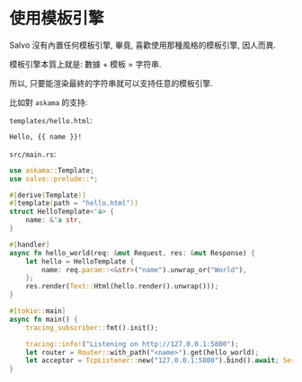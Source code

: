 # 使用模板引擎

Salvo 沒有內置任何模板引擎, 畢竟, 喜歡使用那種風格的模板引擎, 因人而異.

模板引擎本質上就是: 數據 + 模板 = 字符串.

所以, 只要能渲染最終的字符串就可以支持任意的模板引擎.

比如對 `askama` 的支持:

`templates/hello.html`:

```html
Hello, {{ name }}!
```

`src/main.rs`:

```rust
use askama::Template;
use salvo::prelude::*;

#[derive(Template)]
#[template(path = "hello.html")]
struct HelloTemplate<'a> {
    name: &'a str,
}

#[handler]
async fn hello_world(req: &mut Request, res: &mut Response) {
    let hello = HelloTemplate {
        name: req.param::<&str>("name").unwrap_or("World"),
    };
    res.render(Text::Html(hello.render().unwrap()));
}

#[tokio::main]
async fn main() {
    tracing_subscriber::fmt().init();

    tracing::info!("Listening on http://127.0.0.1:5800");
    let router = Router::with_path("<name>").get(hello_world);
    let acceptor = TcpListener::new("127.0.0.1:5800").bind().await; Server::new(acceptor).serve(router).await;
}
```